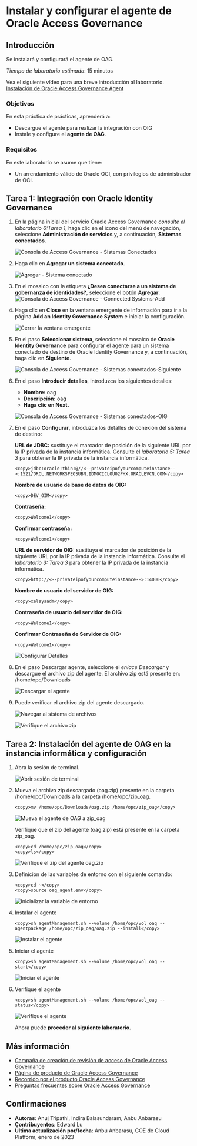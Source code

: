 # Instalar y configurar el agente de Oracle Access Governance

## Introducción

Se instalará y configurará el agente de OAG.

_Tiempo de laboratorio estimado_: 15 minutos

Vea el siguiente vídeo para una breve introducción al laboratorio. [Instalación de Oracle Access Governance Agent](videohub:1_u4xrvpak)

### Objetivos

En esta práctica de prácticas, aprenderá a:

*   Descargue el agente para realizar la integración con OIG
*   Instale y configure el **agente de OAG**.

### Requisitos

En este laboratorio se asume que tiene:

*   Un arrendamiento válido de Oracle OCI, con privilegios de administrador de OCI.

## Tarea 1: Integración con Oracle Identity Governance

1.  En la página inicial del servicio Oracle Access Governance _consulte el laboratorio 6:Tarea 1_, haga clic en el icono del menú de navegación, seleccione **Administración de servicios** y, a continuación, **Sistemas conectados**.
    
    ![Consola de Access Governance - Sistemas Conectados](images/connected-systems.png)
    
2.  Haga clic en **Agregar un sistema conectado**.
    
    ![Agregar - Sistema conectado](images/add-connected-system.png)
    
3.  En el mosaico con la etiqueta **¿Desea conectarse a un sistema de gobernanza de identidades?**, seleccione el botón **Agregar**. ![Consola de Access Governance - Connected Systems-Add](images/connected-system-page.png)
    
4.  Haga clic en **Close** en la ventana emergente de información para ir a la página **Add an Identity Governance System** e iniciar la configuración.
    
    ![Cerrar la ventana emergente](images/pop-up.png)
    
5.  En el paso **Seleccionar sistema**, seleccione el mosaico de **Oracle Identity Governance** para configurar el agente para un sistema conectado de destino de Oracle Identity Governance y, a continuación, haga clic en **Siguiente**.
    
    ![Consola de Access Governance - Sistemas conectados-Siguiente](images/select-oig.png)
    
6.  En el paso **Introducir detalles**, introduzca los siguientes detalles:
    
    *   **Nombre:** oag
    *   **Descripción:** oag
    *   **Haga clic en Next.**
    
    ![Consola de Access Governance - Sistemas conectados-OIG](images/oag-select-system.png)
    
7.  En el paso **Configurar**, introduzca los detalles de conexión del sistema de destino:
    
    **URL de JDBC:** sustituye el marcador de posición de la siguiente URL por la IP privada de la instancia informática. Consulte el _laboratorio 5: Tarea 3_ para obtener la IP privada de la instancia informática.
    
        <copy>jdbc:oracle:thin:@//<--privateipofyourcomputeinstance-->:1521/ORCL.NETWORKSPEOSUBN.IDMOCICLOU02PHX.ORACLEVCN.COM</copy>
        
    
    **Nombre de usuario de base de datos de OIG:**
    
        <copy>DEV_OIM</copy>
        
    
    **Contraseña:**
    
        <copy>Welcome1</copy>
        
    
    **Confirmar contraseña:**
    
        <copy>Welcome1</copy>
        
    
    **URL de servidor de OIG:** sustituya el marcador de posición de la siguiente URL por la IP privada de la instancia informática. Consulte el _laboratorio 3: Tarea 3_ para obtener la IP privada de la instancia informática.
    
        <copy>http://<--privateipofyourcomputeinstance-->:14000</copy>
        
    
    **Nombre de usuario del servidor de OIG:**
    
        <copy>xelsysadm</copy>
        
    
    **Contraseña de usuario del servidor de OIG:**
    
        <copy>Welcome1</copy>
        
    
    **Confirmar Contraseña de Servidor de OIG:**
    
        <copy>Welcome1</copy>
        
    
    ![Configurar Detalles](images/oag-connection-details.png)
    
8.  En el paso Descargar agente, seleccione el _enlace Descargar_ y descargue el archivo zip del agente. El archivo zip está presente en: /home/opc/Downloads
    
    ![Descargar el agente](images/oag-download-link.png)
    
9.  Puede verificar el archivo zip del agente descargado.
    
    ![Navegar al sistema de archivos](images/locate-zip.png)
    
    ![Verifique el archivo zip](images/verify-zip.png)
    

## Tarea 2: Instalación del agente de OAG en la instancia informática y configuración

1.  Abra la sesión de terminal.
    
    ![Abrir sesión de terminal](images/open-terminal-window.png)
    
2.  Mueva el archivo zip descargado (oag.zip) presente en la carpeta /home/opc/Downloads a la carpeta /home/opc/zip\_oag.
    
        <copy>mv /home/opc/Downloads/oag.zip /home/opc/zip_oag</copy>
        
    
    ![Mueva el agente de OAG a zip_oag](images/move-oag-agent.png)
    
    Verifique que el zip del agente (oag.zip) está presente en la carpeta zip\_oag.
    
        <copy>cd /home/opc/zip_oag</copy>
        <copy>ls</copy>
        
    
    ![Verifique el zip del agente oag.zip](images/env_setup.png)
    
3.  Definición de las variables de entorno con el siguiente comando:
    
        <copy>cd ~</copy>
        <copy>source oag_agent.env</copy>
        
    
    ![Inicializar la variable de entorno](images/terminal-oag.png)
    
4.  Instalar el agente
    
        <copy>sh agentManagement.sh --volume /home/opc/vol_oag --agentpackage /home/opc/zip_oag/oag.zip --install</copy>
        
    
    ![Instalar el agente](images/agent-install.png)
    
5.  Iniciar el agente
    
        <copy>sh agentManagement.sh --volume /home/opc/vol_oag --start</copy>
        
    
    ![Iniciar el agente](images/agent-start.png)
    
6.  Verifique el agente
    
        <copy>sh agentManagement.sh --volume /home/opc/vol_oag --status</copy>
        
    
    ![Verifique el agente](images/agent-status.png)
    
    Ahora puede **proceder al siguiente laboratorio.**
    

## Más información

*   [Campaña de creación de revisión de acceso de Oracle Access Governance](https://docs.oracle.com/en/cloud/paas/access-governance/pdapg/index.html)
*   [Página de producto de Oracle Access Governance](https://www.oracle.com/security/cloud-security/access-governance/)
*   [Recorrido por el producto Oracle Access Governance](https://www.oracle.com/webfolder/s/quicktours/paas/pt-sec-access-governance/index.html)
*   [Preguntas frecuentes sobre Oracle Access Governance](https://www.oracle.com/security/cloud-security/access-governance/faq/)

## Confirmaciones

*   **Autoras**: Anuj Tripathi, Indira Balasundaram, Anbu Anbarasu
*   **Contribuyentes**: Edward Lu
*   **Última actualización por/fecha**: Anbu Anbarasu, COE de Cloud Platform, enero de 2023